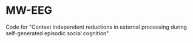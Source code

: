# MW-EEG
Code for "Context independent reductions in external processing during self-generated episodic social cognition"
